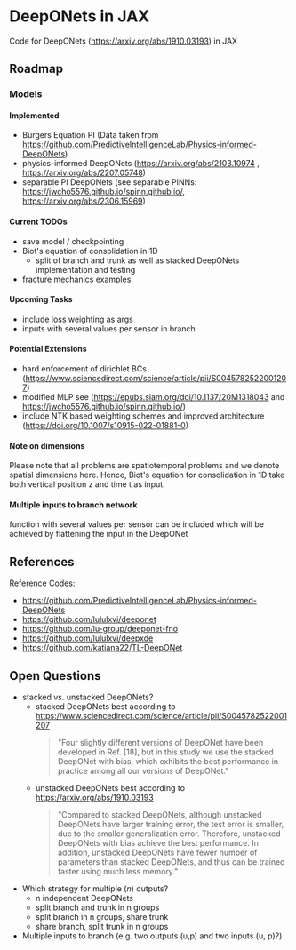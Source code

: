 # DeepONets in JAX

Code for DeepONets (https://arxiv.org/abs/1910.03193) in JAX 

## Roadmap

### Models

#### Implemented
* Burgers Equation PI (Data taken from https://github.com/PredictiveIntelligenceLab/Physics-informed-DeepONets)
* physics-informed DeepONets (https://arxiv.org/abs/2103.10974 ,  https://arxiv.org/abs/2207.05748)
* separable PI DeepONets (see separable PINNs: https://jwcho5576.github.io/spinn.github.io/, https://arxiv.org/abs/2306.15969)

#### Current TODOs
* save model / checkpointing
* Biot's equation of consolidation in 1D
  * split of branch and trunk as well as stacked DeepONets implementation and testing
* fracture mechanics examples

#### Upcoming Tasks
* include loss weighting as args
* inputs with several values per sensor in branch

#### Potential Extensions
* hard enforcement of dirichlet BCs (https://www.sciencedirect.com/science/article/pii/S0045782522001207)
* modified MLP see (https://epubs.siam.org/doi/10.1137/20M1318043 and https://jwcho5576.github.io/spinn.github.io/)
* include NTK based weighting schemes and improved architecture (https://doi.org/10.1007/s10915-022-01881-0)

#### Note on dimensions
Please note that all problems are spatiotemporal problems and we denote spatial dimensions here. Hence, Biot's equation for consolidation in 1D take both vertical position z and time t as input.

#### Multiple inputs to branch network
function with several values per sensor can be included which will be achieved by flattening the input in the DeepONet 

## References

Reference Codes: 
* https://github.com/PredictiveIntelligenceLab/Physics-informed-DeepONets
* https://github.com/lululxvi/deeponet
* https://github.com/lu-group/deeponet-fno
* https://github.com/lululxvi/deepxde
* https://github.com/katiana22/TL-DeepONet

## Open Questions
* stacked vs. unstacked DeepONets?
  * stacked DeepONets best according to https://www.sciencedirect.com/science/article/pii/S0045782522001207
    > "Four slightly different versions of DeepONet have been developed in Ref. [18], but in this study we use the stacked DeepONet with bias, which exhibits the best performance in practice among all our versions of DeepONet."
  * unstacked DeepONets best according to https://arxiv.org/abs/1910.03193
    > "Compared to stacked DeepONets, although unstacked DeepONets have larger training error, the test error is smaller, due to the smaller generalization error. Therefore, unstacked DeepONets with bias achieve the best performance. In addition, unstacked DeepONets have fewer number of parameters than stacked DeepONets, and thus can be trained faster using much less memory."
* Which strategy for multiple ($n$) outputs?
  * n independent DeepONets
  * split branch and trunk in n groups
  * split branch in n groups, share trunk
  * share branch, split trunk in n groups
* Multiple inputs to branch (e.g. two outputs (u,p) and two inputs (u, p)?)